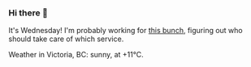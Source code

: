 ### Hi there :wave:

It's Wednesday! I'm probably working for [this bunch](https://github.com/kohofinancial), figuring out who should take care of which service.

Weather in Victoria, BC: sunny, at +11°C.
